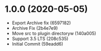 # 1.0.0 (2020-05-05)

* Export Archive fix (6597182)
* Archive Fix (2b4e7e9)
* Move src to plugin directoryw (140a005)
* Support 3.5 LTS (208c535)
* Initial Commit (59eadd6)



